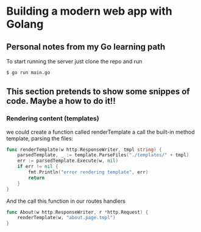 # Building a modern web app with Golang

## Personal notes from my Go learning path

To start running the server just clone the repo and run

```bash
$ go run main.go
```

## This section pretends to show some snippes of code. Maybe a how to do it!!

### Rendering content (templates)

we could create a function called renderTemplate a call the built-in method template, parsing the files:

```go
func renderTemplate(w http.ResponseWriter, tmpl string) {
	parsedTemplate, _ := template.ParseFiles("./templates/" + tmpl)
	err := parsedTemplate.Execute(w, nil)
	if err != nil {
		fmt.Println("error rendering template", err)
		return
	}
}
```

And the call this function in our routes handlers

```go
func About(w http.ResponseWriter, r *http.Request) {
	renderTemplate(w, "about.page.tmpl")
}
```
